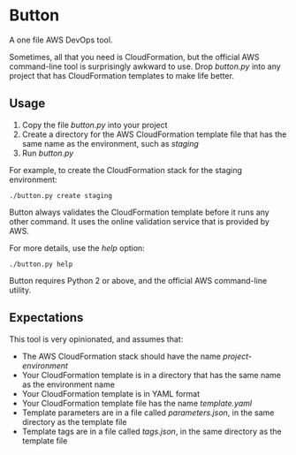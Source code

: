 # Button

A one file AWS DevOps tool.

Sometimes, all that you need is CloudFormation, but the official AWS command-line tool is surprisingly awkward to use. Drop *button.py* into any project that has CloudFormation templates to make life better.

## Usage

1) Copy the file *button.py* into your project
2) Create a directory for the AWS CloudFormation template file that has the same name as the environment, such as *staging*
3) Run *button.py*

For example, to create the CloudFormation stack for the staging environment:

    ./button.py create staging

Button always validates the CloudFormation template before it runs any other command. It uses the online validation service that is provided by AWS.

For more details, use the *help* option:

    ./button.py help

Button requires Python 2 or above, and the official AWS command-line utility.

## Expectations

This tool is very opinionated, and assumes that:

* The AWS CloudFormation stack should have the name *project-environment*
* Your CloudFormation template is in a directory that has the same name as the environment name
* Your CloudFormation template is in YAML format
* Your CloudFormation template file has the name *template.yaml*
* Template parameters are in a file called *parameters.json*, in the same directory as the template file
* Template tags are in a file called *tags.json*, in the same directory as the template file
